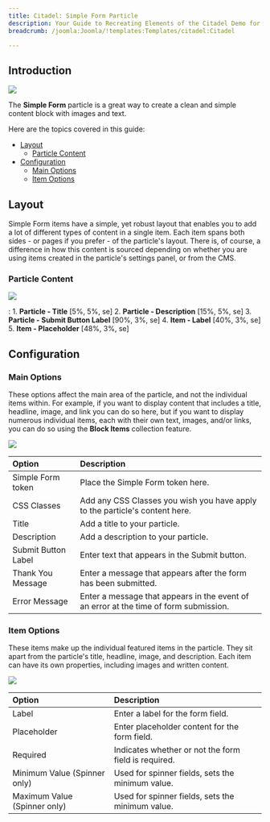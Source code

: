 ```yaml
---
title: Citadel: Simple Form Particle
description: Your Guide to Recreating Elements of the Citadel Demo for Joomla
breadcrumb: /joomla:Joomla/!templates:Templates/citadel:Citadel

---
```


## Introduction

![](assets/particle_simpleform1.jpeg)

The **Simple Form** particle is a great way to create a clean and simple content block with images and text. 

Here are the topics covered in this guide:

* [Layout](#layout)
    - [Particle Content](#particle-content)
* [Configuration](#configuration)
    - [Main Options](#main-options)
    - [Item Options](#item-options)

## Layout

Simple Form items have a simple, yet robust layout that enables you to add a lot of different types of content in a single item. Each item spans both sides - or pages if you prefer - of the particle's layout. There is, of course, a difference in how this content is sourced depending on whether you are using items created in the particle's settings panel, or from the CMS.

### Particle Content

![](assets/particle_simpleform1.jpeg)

:   1. **Particle - Title** [5%, 5%, se]
    2. **Particle - Description** [15%, 5%, se]
    3. **Particle - Submit Button Label** [90%, 3%, se]
    4. **Item - Label** [40%, 3%, se]
    5. **Item - Placeholder** [48%, 3%, se]

## Configuration

### Main Options 

These options affect the main area of the particle, and not the individual items within. For example, if you want to display content that includes a title, headline, image, and link you can do so here, but if you want to display numerous individual items, each with their own text, images, and/or links, you can do so using the **Block Items** collection feature.

![](assets/particle_simpleform2.jpeg)

| Option              | Description                                                                           |
| :-----              | :-----                                                                                |
| Simple Form token   | Place the Simple Form token here.                                                     |
| CSS Classes         | Add any CSS Classes you wish you have apply to the particle's content here.           |
| Title               | Add a title to your particle.                                                         |
| Description         | Add a description to your particle.                                                   |
| Submit Button Label | Enter text that appears in the Submit button.                                         |
| Thank You Message   | Enter a message that appears after the form has been submitted.                       |
| Error Message       | Enter a message that appears in the event of an error at the time of form submission. |

### Item Options

These items make up the individual featured items in the particle. They sit apart from the particle's title, headline, image, and description. Each item can have its own properties, including images and written content.

![](assets/particle_simpleform3.jpeg)

| Option                       | Description                                          |
| :-----                       | :-----                                               |
| Label                        | Enter a label for the form field.                    |
| Placeholder                  | Enter placeholder content for the form field.        |
| Required                     | Indicates whether or not the form field is required. |
| Minimum Value (Spinner only) | Used for spinner fields, sets the minimum value.     |
| Maximum Value (Spinner only) | Used for spinner fields, sets the minimum value.     |


